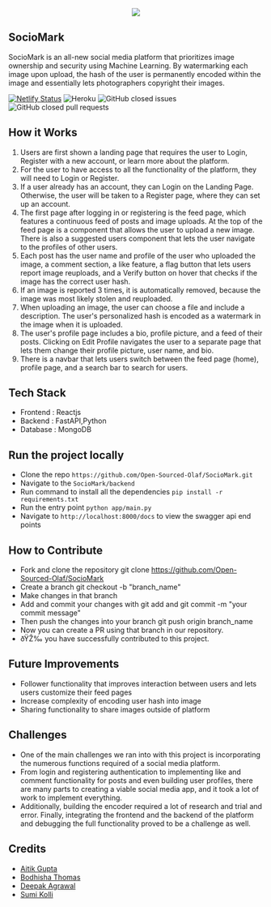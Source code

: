 <p align="center"><img src="https://user-images.githubusercontent.com/34866653/114220820-1a41f980-998a-11eb-91f5-9b14abde98d7.png"></p>

## SocioMark
SocioMark is an all-new social media platform that prioritizes image ownership and security using Machine Learning. By watermarking each image upon upload, the hash of the user is permanently encoded within the image and essentially lets photographers copyright their images. 

[![Netlify Status](https://api.netlify.com/api/v1/badges/e16b536d-64db-41c7-86dd-c29f1c48bc98/deploy-status)](https://app.netlify.com/sites/sociomark/deploys)
![Heroku](http://heroku-badge.herokuapp.com/?app=sociomark-backend&style=flat&svg=1)
![GitHub closed issues](https://img.shields.io/github/issues-closed/Open-Sourced-Olaf/SocioMark?style=flat)
![GitHub closed pull requests](https://img.shields.io/github/issues-pr-closed/Open-Sourced-Olaf/SocioMark?color=green?style=flat)

## How it Works
1. Users are first shown a landing page that requires the user to Login, Register with a new account, or learn more about the platform.
2. For the user to have access to all the functionality of the platform, they will need to Login or Register.
3. If a user already has an account, they can Login on the Landing Page. Otherwise, the user will be taken to a Register page, where they can set up an account.
4. The first page after logging in or registering is the feed page, which features a continuous feed of posts and image uploads. At the top of the feed page is a component that allows the user to upload a new image. There is also a suggested users component that lets the user navigate to the profiles of other users. 
5. Each post has the user name and profile of the user who uploaded the image, a comment section, a like feature, a flag button that lets users report image reuploads, and a Verify button on hover that checks if the image has the correct user hash.
6. If an image is reported 3 times, it is automatically removed, because the image was most likely stolen and reuploaded.
7. When uploading an image, the user can choose a file and include a description. The user's personalized hash is encoded as a watermark in the image when it is uploaded.
8. The user's profile page includes a bio, profile picture, and a feed of their posts. Clicking on Edit Profile navigates the user to a separate page that lets them change their profile picture, user name, and bio. 
9. There is a navbar that lets users switch between the feed page (home), profile page, and a search bar to search for users. 

## Tech Stack
- Frontend : Reactjs
- Backend : FastAPI,Python
- Database : MongoDB

## Run the project locally
- Clone the repo ```https://github.com/Open-Sourced-Olaf/SocioMark.git```
- Navigate to the ```SocioMark/backend```
- Run command to install all the dependencies  ```pip install -r requirements.txt``` 
- Run the entry point ```python app/main.py```
- Navigate to ```http://localhost:8000/docs``` to view the swagger api end points

## How to Contribute
- Fork and clone the repository git clone https://github.com/Open-Sourced-Olaf/SocioMark
- Create a branch git checkout -b "branch_name"
- Make changes in that branch
- Add and commit your changes with git add and git commit -m "your commit message"
- Then push the changes into your branch git push origin branch_name
- Now you can create a PR using that branch in our repository.
- ðŸŽ‰ you have successfully contributed to this project.

## Future Improvements
- Follower functionality that improves interaction between users and lets users customize their feed pages
- Increase complexity of encoding user hash into image
- Sharing functionality to share images outside of platform

## Challenges
- One of the main challenges we ran into with this project is incorporating the numerous functions required of a social media platform.
- From login and registering authentication to implementing like and comment functionality for posts and even building user profiles, there are many parts to creating a viable social media app, and it took a lot of work to implement everything.
- Additionally, building the encoder required a lot of research and trial and error. Finally, integrating the frontend and the backend of the platform and debugging the full functionality proved to be a challenge as well.

## Credits
- [Aitik Gupta](https://github.com/aitikgupta)
- [Bodhisha Thomas](https://github.com/bodhisha)
- [Deepak Agrawal](https://github.com/DebugAgrawal)
- [Sumi Kolli](https://github.com/sgkolli535)
